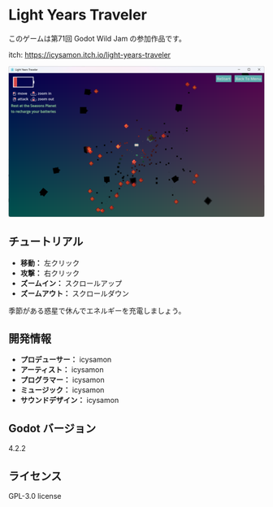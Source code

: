 # Light Years Traveler
このゲームは第71回 Godot Wild Jam の参加作品です。

itch: https://icysamon.itch.io/light-years-traveler  

![](.//doc/readme.png)

## チュートリアル
- **移動：** 左クリック
- **攻撃：** 右クリック
- **ズームイン：** スクロールアップ
- **ズームアウト：** スクロールダウン

季節がある惑星で休んでエネルギーを充電しましょう。

## 開発情報
- **プロデューサー：** icysamon
- **アーティスト：** icysamon
- **プログラマー：** icysamon
- **ミュージック：** icysamon
- **サウンドデザイン：** icysamon

## Godot バージョン
4.2.2

## ライセンス
GPL-3.0 license
